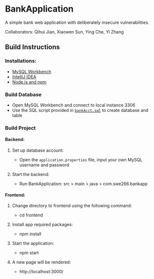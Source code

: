# BankApplication

A simple bank web application with deliberately insecure vulnerabilities.

Collaborators: Qihui Jian, Xiaowen Sun, Ying Che, Yi Zhang

## Build Instructions
### Installations:
- [MySQL Workbench](https://dev.mysql.com/downloads/workbench/)
- [IntelliJ IDEA](https://www.jetbrains.com/idea/download/#section=mac)
- [Node.js and npm](https://nodejs.org/en/download)

### Build Database
- Open MySQL Workbench and connect to local instance 3306
- Use the SQL script provided in [`bankAcct.sql`](https://github.com/isyizhang/BankApplication/blob/main/bankAcct.sql) to create database and table

### Build Project
#### Backend:
1. Set up database account:
    - Open the `application.properties` file, input your own MySQL username and password

2. Start the backend:
    - Run BankApplication:  src > main > java > com.swe266.bankapp

#### Frontend:
1. Change directory to frontend using the following command:
    - cd frontend

2. Install app required packages:
    - npm install

3. Start the application:
    - npm start

4. A new page will be rendered:
    - http://localhost:3000/


